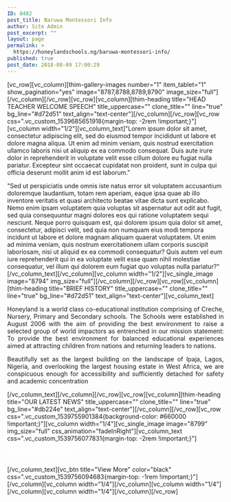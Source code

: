 ```yaml
---
ID: 8482
post_title: Baruwa Montessori Info
author: Site Admin
post_excerpt: ""
layout: page
permalink: >
  https://honeylandschools.ng/baruwa-montessori-info/
published: true
post_date: 2018-08-09 17:00:29
---
```

[vc_row][vc_column][thim-gallery-images number="1" item_tablet="1" show_pagination="yes" image="8787,8788,8789,8790" image_size="full"][/vc_column][/vc_row][vc_row][vc_column][thim-heading title="HEAD TEACHER WELCOME SPEECH" title_uppercase="" clone_title="" line="true" bg_line="#d72d51" text_align="text-center"][/vc_column][/vc_row][vc_row css=".vc_custom_1539685651918{margin-top: -2rem !important;}"][vc_column width="1/2"][vc_column_text]"Lorem ipsum dolor sit amet, consectetur adipiscing elit, sed do eiusmod tempor incididunt ut labore et dolore magna aliqua. Ut enim ad minim veniam, quis nostrud exercitation ullamco laboris nisi ut aliquip ex ea commodo consequat. Duis aute irure dolor in reprehenderit in voluptate velit esse cillum dolore eu fugiat nulla pariatur. Excepteur sint occaecat cupidatat non proident, sunt in culpa qui officia deserunt mollit anim id est laborum."

"Sed ut perspiciatis unde omnis iste natus error sit voluptatem accusantium doloremque laudantium, totam rem aperiam, eaque ipsa quae ab illo inventore veritatis et quasi architecto beatae vitae dicta sunt explicabo. Nemo enim ipsam voluptatem quia voluptas sit aspernatur aut odit aut fugit, sed quia consequuntur magni dolores eos qui ratione voluptatem sequi nesciunt. Neque porro quisquam est, qui dolorem ipsum quia dolor sit amet, consectetur, adipisci velit, sed quia non numquam eius modi tempora incidunt ut labore et dolore magnam aliquam quaerat voluptatem. Ut enim ad minima veniam, quis nostrum exercitationem ullam corporis suscipit laboriosam, nisi ut aliquid ex ea commodi consequatur? Quis autem vel eum iure reprehenderit qui in ea voluptate velit esse quam nihil molestiae consequatur, vel illum qui dolorem eum fugiat quo voluptas nulla pariatur?"[/vc_column_text][/vc_column][vc_column width="1/2"][vc_single_image image="8794" img_size="full"][/vc_column][/vc_row][vc_row][vc_column][thim-heading title="BRIEF HISTORY" title_uppercase="" clone_title="" line="true" bg_line="#d72d51" text_align="text-center"][vc_column_text]
<p style="text-align: justify;">Honeyland is a world class co-educational institution comprising of Creche, Nursery, Primary and Secondary schools. The Schools were established in August 2006 with the aim of providing the best environment to raise a selected group of world impactors as entrenched in our mission statement: To provide the best environment for balanced educational experiences aimed at attracting children from nations and returning leaders to nations.</p>
<p style="text-align: justify;">Beautifully set as the largest building on the landscape of Ipaja, Lagos, Nigeria, and overlooking the largest housing estate in West Africa, we are conspicuous enough for accessibility and sufficiently detached for safety and academic concentration</p>
[/vc_column_text][/vc_column][/vc_row][vc_row][vc_column][thim-heading title="OUR LATEST NEWS" title_uppercase="" clone_title="" line="true" bg_line="#db224e" text_align="text-center"][/vc_column][/vc_row][vc_row css=".vc_custom_1539755901384{background-color: #660000 !important;}"][vc_column width="1/4"][vc_single_image image="8799" img_size="full" css_animation="fadeInRight"][vc_column_text css=".vc_custom_1539756077831{margin-top: -2rem !important;}"]
<h4><span style="color: #ffffff;">Recreational Activities</span></h4>
[/vc_column_text][vc_btn title="View More" color="black" css=".vc_custom_1539756094683{margin-top: -1rem !important;}"][/vc_column][vc_column width="1/4"][/vc_column][vc_column width="1/4"][/vc_column][vc_column width="1/4"][/vc_column][/vc_row]